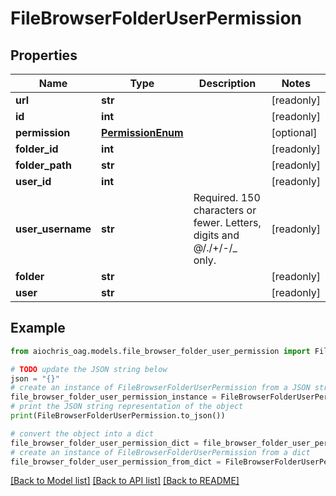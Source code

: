 # FileBrowserFolderUserPermission


## Properties

Name | Type | Description | Notes
------------ | ------------- | ------------- | -------------
**url** | **str** |  | [readonly] 
**id** | **int** |  | [readonly] 
**permission** | [**PermissionEnum**](PermissionEnum.md) |  | [optional] 
**folder_id** | **int** |  | [readonly] 
**folder_path** | **str** |  | [readonly] 
**user_id** | **int** |  | [readonly] 
**user_username** | **str** | Required. 150 characters or fewer. Letters, digits and @/./+/-/_ only. | [readonly] 
**folder** | **str** |  | [readonly] 
**user** | **str** |  | [readonly] 

## Example

```python
from aiochris_oag.models.file_browser_folder_user_permission import FileBrowserFolderUserPermission

# TODO update the JSON string below
json = "{}"
# create an instance of FileBrowserFolderUserPermission from a JSON string
file_browser_folder_user_permission_instance = FileBrowserFolderUserPermission.from_json(json)
# print the JSON string representation of the object
print(FileBrowserFolderUserPermission.to_json())

# convert the object into a dict
file_browser_folder_user_permission_dict = file_browser_folder_user_permission_instance.to_dict()
# create an instance of FileBrowserFolderUserPermission from a dict
file_browser_folder_user_permission_from_dict = FileBrowserFolderUserPermission.from_dict(file_browser_folder_user_permission_dict)
```
[[Back to Model list]](../README.md#documentation-for-models) [[Back to API list]](../README.md#documentation-for-api-endpoints) [[Back to README]](../README.md)


